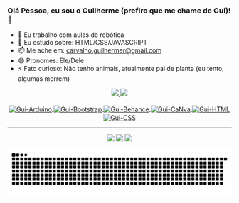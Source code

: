 ### Olá Pessoa, eu sou o Guilherme (prefiro que me chame de Gui)!👋

- 🔭 Eu trabalho com aulas de robótica
- 🌱 Eu estudo sobre: HTML/CSS/JAVASCRIPT
- 📫 Me ache em: carvalho.guilhermer@gmail.com
- 😄 Pronomes: Ele/Dele
- ⚡ Fato curioso: Não tenho animais, atualmente pai de planta (eu tento, algumas morrem)

<div align="center">
  <a href="https://github.com/guicarvalhor">
  <img height="180em" src="https://github-readme-stats.vercel.app/api?username=guicarvalhor&show_icons=true&theme=dark&include_all_commits=true&count_private=true"/>
  <img height="180em" src="https://github-readme-stats.vercel.app/api/top-langs/?username=guicarvalhor&layout=compact&langs_count=7&theme=dark"/>
</div>
  
<div style="display: inline_block" align="center"><br>
  <img align="center" alt="Gui-Arduino" height="30" width="40" src="https://cdn.jsdelivr.net/gh/devicons/devicon/icons/arduino/arduino-original.svg" />
  <img align="center" alt="Gui-Bootstrap" height="30" width="40" src="https://cdn.jsdelivr.net/gh/devicons/devicon/icons/bootstrap/bootstrap-plain.svg" />
  <img align="center" alt="Gui-Behance" height="30" width="40" src="https://cdn.jsdelivr.net/gh/devicons/devicon/icons/behance/behance-original-wordmark.svg" />
  <img align="center" alt="Gui-CaNva" height="30" width="40" src="https://cdn.jsdelivr.net/gh/devicons/devicon/icons/canva/canva-original.svg" />
  <img align="center" alt="Gui-HTML" height="30" width="40" src="https://cdn.jsdelivr.net/gh/devicons/devicon/icons/html5/html5-plain.svg" />
  <img align="center" alt="Gui-CSS" height="30" width="40" src="https://cdn.jsdelivr.net/gh/devicons/devicon/icons/css3/css3-plain.svg" />
  </br>
</div>
<hr>
<div align="center"> 
  
  <a href="https://instagram.com/guicarvalhor" target="_blank"><img src="https://img.shields.io/badge/-Instagram-%23E4405F?style=for-the-badge&logo=instagram&logoColor=white" target="_blank"></a>
  <a href = "mailto:carvalho.guilhermer@gmail.com"><img src="https://img.shields.io/badge/-Gmail-%23333?style=for-the-badge&logo=gmail&logoColor=white" target="_blank"></a>
  <a href="https://www.linkedin.com/in/guilherme-cr" target="_blank"><img src="https://img.shields.io/badge/-LinkedIn-%230077B5?style=for-the-badge&logo=linkedin&logoColor=white" target="_blank"></a> 
 
  ![Snake animation](https://github.com/guicarvalhor/guicarvalhor/blob/output/github-contribution-grid-snake.svg)
 
</div>
